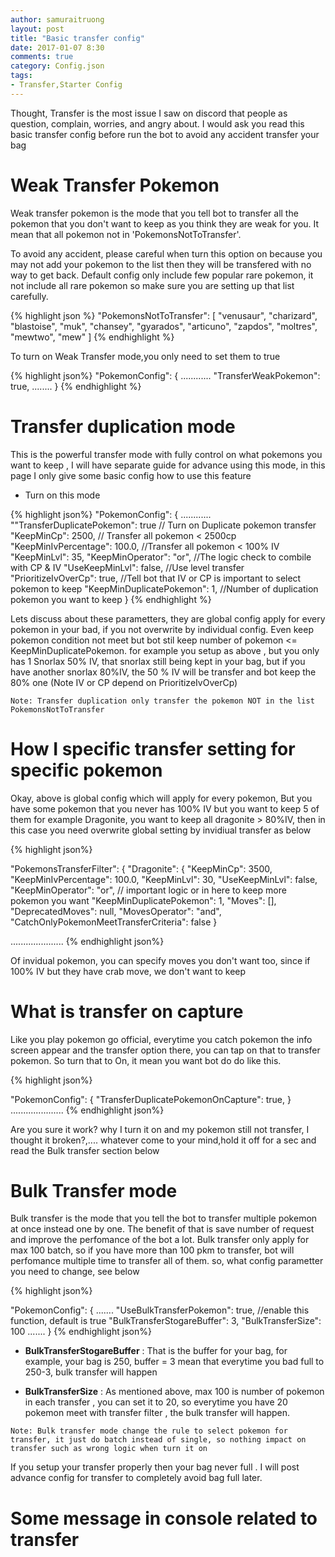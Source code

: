 ```yaml
---
author: samuraitruong
layout: post
title: "Basic transfer config"
date: 2017-01-07 8:30
comments: true
category: Config.json
tags:
- Transfer,Starter Config
---
```


Thought, Transfer is the most issue I saw on discord that people as question, complain, worries, and angry about. I would ask you read this basic transfer config before run the bot to avoid any accident transfer your bag

# Weak Transfer Pokemon

Weak transfer pokemon is the mode that you tell bot to transfer all the pokemon that you don't want to keep as you think they are weak for you. It mean  that all pokemon not in 'PokemonsNotToTransfer'.

To avoid any accident, please careful when turn this option on because you may not add your pokemon to the list then they will be transfered with no way to get back. Default config only include few popular rare pokemon, it not include all rare pokemon so make sure you are setting up that list carefully.

{% highlight json %} 
"PokemonsNotToTransfer": [
    "venusaur",
    "charizard",
    "blastoise",
    "muk",
    "chansey",
    "gyarados",
    "articuno",
    "zapdos",
    "moltres",
    "mewtwo",
    "mew"
  ]
{% endhighlight %}

To turn on Weak Transfer mode,you only need to set them to true

{% highlight json%} 
 "PokemonConfig": {
    ............
    "TransferWeakPokemon": true,
    ........
  }
{% endhighlight %}

# Transfer duplication mode
This is the powerful transfer mode with fully control on what pokemons you want to keep , I will have separate guide for advance using this mode, in this page I only give some basic config how to use this feature

- Turn on this mode

{% highlight json%} 
 "PokemonConfig": {
    ............
    ""TransferDuplicatePokemon": true   // Turn on Duplicate pokemon transfer
    "KeepMinCp": 2500,                  // Transfer all pokemon < 2500cp
    "KeepMinIvPercentage": 100.0,       //Transfer all pokemon < 100% IV
    "KeepMinLvl": 35,
    "KeepMinOperator": "or",            //The logic check to combile with CP & IV
    "UseKeepMinLvl": false,             //Use level transfer 
    "PrioritizeIvOverCp": true,         //Tell bot that IV or CP is important to select pokemon to keep
    "KeepMinDuplicatePokemon": 1,       //Number of duplication pokemon you want to keep
  }
{% endhighlight %}

Lets discuss about these parametters, they are global config apply for every pokemon in your bad, if you not overwrite by individual config. Even keep pokemon condition not meet but bot stil keep  number of pokemon <= KeepMinDuplicatePokemon. for example you setup as above , but you only has 1 Snorlax 50% IV, that snorlax still being kept in your bag, but if you have another snorlax 80%IV, the 50 % IV will be transfer and bot keep the 80% one (Note IV or CP depend on PrioritizeIvOverCp) 

```Note: Transfer duplication only transfer the pokemon NOT in the list PokemonsNotToTransfer```

# How I specific transfer setting for specific pokemon

Okay, above is global config which will apply for every pokemon, But you have some pokemon that you never has 100% IV but you want to keep 5 of them for example Dragonite, you want to keep all dragonite > 80%IV, then in this case you need overwrite global setting by invidiual transfer as below

{% highlight json%} 


 "PokemonsTransferFilter": {
    "Dragonite": {
      "KeepMinCp": 3500,
      "KeepMinIvPercentage": 100.0,
      "KeepMinLvl": 30,
      "UseKeepMinLvl": false,
      "KeepMinOperator": "or", // important logic or in here to keep more pokemon you want
      "KeepMinDuplicatePokemon": 1,
      "Moves": [],
      "DeprecatedMoves": null,
      "MovesOperator": "and",
      "CatchOnlyPokemonMeetTransferCriteria": false
    }

.....................
{% endhighlight json%} 

Of invidual pokemon, you can specify moves you don't want too, since if 100% IV but they have crab move, we don't want to keep 

# What is transfer on capture

Like you play pokemon go official, everytime you catch pokemon the info screen appear and the transfer option there, you can tap on that to transfer pokemon. So turn that to On, it mean you want bot do do like this.

{% highlight json%} 

 "PokemonConfig": {
   "TransferDuplicatePokemonOnCapture": true,
  }
.....................
{% endhighlight json%} 


Are you sure it work? why I turn it on and my pokemon still not transfer, I thought it broken?,.... whatever come to your mind,hold it off for a sec and read the Bulk transfer section below

# Bulk Transfer mode

Bulk transfer is the mode that you tell the bot to transfer multiple pokemon at once instead  one by one. The benefit of that is save number of request and improve the perfomance of the bot a lot. Bulk transfer only apply for max 100 batch, so if you have more than 100 pkm to transfer, bot will perfomance multiple time to transfer all of them. so, what config parametter you need to change, see below

{% highlight json%} 

 "PokemonConfig": {
  .......
    "UseBulkTransferPokemon": true, //enable this function, default is true
    "BulkTransferStogareBuffer": 3,
    "BulkTransferSize": 100
  .......
  }
{% endhighlight json%} 
* **BulkTransferStogareBuffer** : That is the buffer for your bag, for example, your bag is 250, buffer = 3 mean that everytime you bad full to 250-3, bulk transfer will happen

* **BulkTransferSize** : As mentioned above, max 100 is number of pokemon in each transfer , you can set it to 20, so everytime you have 20 pokemon meet with transfer filter , the bulk transfer will happen.

```Note: Bulk transfer mode change the rule to select pokemon for transfer, it just do batch instead of single, so nothing impact on transfer such as wrong logic when turn it on```

If you setup your transfer properly then your bag never full . I will post advance config for transfer to completely avoid bag full later.



# Some message in console related to transfer
